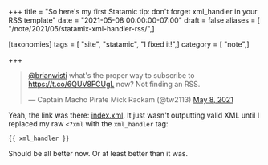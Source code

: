 +++
title = "So here's my first Statamic tip: don't forget xml_handler in your RSS template"
date = "2021-05-08 00:00:00-07:00"
draft = false
aliases = [ "/note/2021/05/statamix-xml-handler-rss/",]

[taxonomies]
tags = [ "site", "statamic", "I fixed it!",]
category = [ "note",]

+++

<blockquote class="twitter-tweet">
<p lang="en" dir="ltr">
<a href="https://twitter.com/brianwisti?ref_src=twsrc%5Etfw">@brianwisti</a>
what&#39;s the proper way to subscribe to
<a href="https://t.co/6QUV8FCUgL">https://t.co/6QUV8FCUgL</a>
now? Not finding an RSS.</p>
&mdash; Captain Macho Pirate Mick Rackam (@tw2113)
<a
href="https://twitter.com/tw2113/status/1390887717261561857?ref_src=twsrc%5Etfw"
>May 8, 2021</a></blockquote> <script
async src="https://platform.twitter.com/widgets.js" charset="utf-8"></script>

Yeah, the link was there: [index.xml](/index.xml). It just wasn't outputting
valid XML until I replaced my raw `<?xml` with the `xml_handler` tag:

```jinja
{{ xml_handler }}
```

Should be all better now.
Or at least better than it was.
